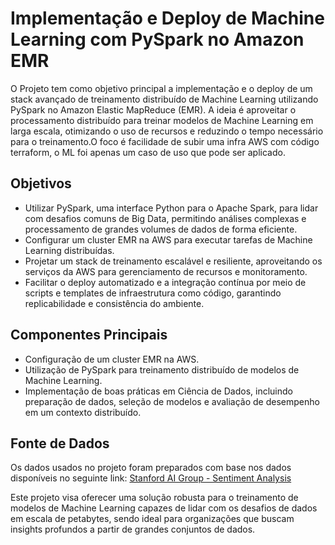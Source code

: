 # Implementação e Deploy de Machine Learning com PySpark no Amazon EMR

O Projeto  tem como objetivo principal a implementação e o deploy de um stack avançado de treinamento distribuído de Machine Learning utilizando PySpark no Amazon Elastic MapReduce (EMR). A ideia é aproveitar o processamento distribuído para treinar modelos de Machine Learning em larga escala, otimizando o uso de recursos e reduzindo o tempo necessário para o treinamento.O foco é facilidade de subir uma infra AWS com código terraform, o ML foi apenas um caso de uso que pode ser aplicado.

## Objetivos

- Utilizar PySpark, uma interface Python para o Apache Spark, para lidar com desafios comuns de Big Data, permitindo análises complexas e processamento de grandes volumes de dados de forma eficiente.
- Configurar um cluster EMR na AWS para executar tarefas de Machine Learning distribuídas.
- Projetar um stack de treinamento escalável e resiliente, aproveitando os serviços da AWS para gerenciamento de recursos e monitoramento.
- Facilitar o deploy automatizado e a integração contínua por meio de scripts e templates de infraestrutura como código, garantindo replicabilidade e consistência do ambiente.

## Componentes Principais

- Configuração de um cluster EMR na AWS.
- Utilização de PySpark para treinamento distribuído de modelos de Machine Learning.
- Implementação de boas práticas em Ciência de Dados, incluindo preparação de dados, seleção de modelos e avaliação de desempenho em um contexto distribuído.

## Fonte de Dados

Os dados usados no projeto foram preparados com base nos dados disponíveis no seguinte link: [Stanford AI Group - Sentiment Analysis](https://ai.stanford.edu/~amaas/data/sentiment)

Este projeto visa oferecer uma solução robusta para o treinamento de modelos de Machine Learning capazes de lidar com os desafios de dados em escala de petabytes, sendo ideal para organizações que buscam insights profundos a partir de grandes conjuntos de dados.
